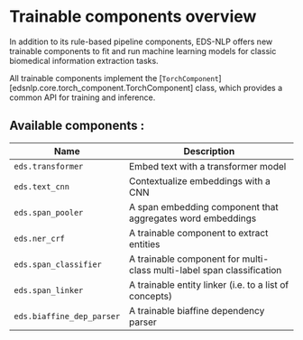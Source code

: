# Trainable components overview

In addition to its rule-based pipeline components, EDS-NLP offers new trainable components to fit and run machine learning models for classic biomedical information extraction tasks.

All trainable components implement the [`TorchComponent`][edsnlp.core.torch_component.TorchComponent] class, which provides a common API for training and inference.

## Available components :

<!-- --8<-- [start:components] -->

| Name                      | Description                                                           |
|---------------------------|-----------------------------------------------------------------------|
| `eds.transformer`         | Embed text with a transformer model                                   |
| `eds.text_cnn`            | Contextualize embeddings with a CNN                                   |
| `eds.span_pooler`         | A span embedding component that aggregates word embeddings            |
| `eds.ner_crf`             | A trainable component to extract entities                             |
| `eds.span_classifier`     | A trainable component for multi-class multi-label span classification |
| `eds.span_linker`         | A trainable entity linker (i.e. to a list of concepts)                |
| `eds.biaffine_dep_parser` | A trainable biaffine dependency parser                                |

<!-- --8<-- [end:components] -->
